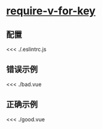 
# [require-v-for-key](https://eslint.vuejs.org/rules/require-v-for-key.html)

## 配置

<<< ./.eslintrc.js

## 错误示例

<<< ./bad.vue

## 正确示例

<<< ./good.vue
        